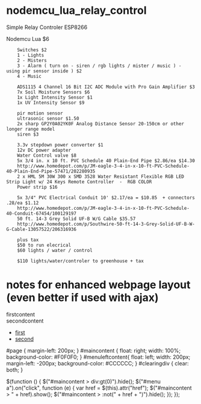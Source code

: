 # nodemcu_lua_relay_control
Simple Relay Controler ESP8266

Nodemcu Lua $6

        Switches $2
        1 - Lights
        2 - Misters
        3 - Alarm ( turn on - siren / rgb lights / mister / music ) - using pir sensor inside ) $2
        4 - Music

        ADS1115 4 Channel 16 Bit I2C ADC Module with Pro Gain Amplifier $3
        7x Soil Moisture Sensors $6
        1x Light Intensity Sensor $1
        1x UV Intensity Sensor $9
        
        pir motion sensor
        ultrasonic sensor $1.50
        2x sharp GP2Y0A02YK0F Analog Distance Sensor 20-150cm or other longer range model
        siren $3

        3.3v stepdown power converter $1
        12v DC power adapter
        Water Control valve $8
        5x 3/4 in. x 10 ft. PVC Schedule 40 Plain-End Pipe $2.86/ea $14.30
        http://www.homedepot.com/p/JM-eagle-3-4-in-x-10-ft-PVC-Schedule-40-Plain-End-Pipe-57471/202280935
        2 x HML 5M 30W 300 x SMD 3528 Water Resistant Flexible RGB LED Strip Light w/ 24 Keys Remote Controller  -  RGB COLOR
        Power strip $16
       
        5x 3/4" PVC Electrical Conduit 10' $2.17/ea = $10.85  + connectors .28/ea $1.12
        http://www.homedepot.com/p/JM-eagle-3-4-in-x-10-ft-PVC-Schedule-40-Conduit-67454/100129197
        50 ft. 14-3 Grey Solid UF-B W/G Cable $35.57
        http://www.homedepot.com/p/Southwire-50-ft-14-3-Grey-Solid-UF-B-W-G-Cable-13057522/206316936
        
        plus tax
        $50 to run elecrical
        $60 lights / water / control
        
        $110 lights/water/controler to greenhouse + tax
        
# notes for enhanced webpage layout (even better if used with ajax)
<div id="page">
    <div id="maincontent">
        <div id="firstcontent">firstcontent</div>
        <div id="secondcontent">secondcontent</div>
    </div>
    <div id="menuleftcontent">
        <ul id="menu">
            <li><a href="#firstcontent">first</a></li>
            <li><a href="#secondcontent">second</a></li>
        </ul>
    </div>
    <div id="clearingdiv"></div>
</div>

#page {
    margin-left: 200px;
}
#maincontent {
    float: right;
    width: 100%;
    background-color: #F0F0F0;
}
#menuleftcontent{
    float: left;
    width: 200px;
    margin-left: -200px;
    background-color: #CCCCCC;
}
#clearingdiv {
    clear: both;
}

$(function () {
    $("#maincontent > div:gt(0)").hide();
    $("#menu a").on("click", function (e) {
        var href = $(this).attr("href");
        $("#maincontent > " + href).show();
        $("#maincontent > :not(" + href + ")").hide();
    });
});
